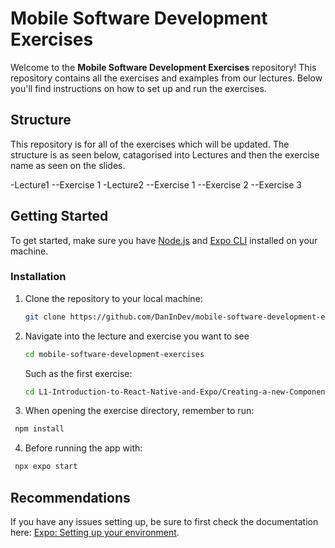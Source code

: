 # Mobile Software Development Exercises

Welcome to the **Mobile Software Development Exercises** repository! This repository contains all the exercises and examples from our lectures. Below you'll find instructions on how to set up and run the exercises.

## Structure
This repository is for all of the exercises which will be updated.
The structure is as seen below, catagorised into Lectures and then the exercise name as seen on the slides.

-Lecture1
  --Exercise 1
-Lecture2
  --Exercise 1
  --Exercise 2
  --Exercise 3


## Getting Started

To get started, make sure you have [Node.js](https://nodejs.org/) and [Expo CLI](https://docs.expo.dev/get-started/installation/) installed on your machine.

### Installation

1. Clone the repository to your local machine:
   ```bash
   git clone https://github.com/DanInDev/mobile-software-development-exercises.git
   ```

2. Navigate into the lecture and exercise you want to see
   ```bash
   cd mobile-software-development-exercises
   ```
   Such as the first exercise:
   ```bash
   cd L1-Introduction-to-React-Native-and-Expo/Creating-a-new-Component
   ```
3. When opening the exercise directory, remember to run:
 ```bash
  npm install
  ```
4. Before running the app with:
 ```bash
  npx expo start
  ```

## Recommendations
If you have any issues setting up, be sure to first check the documentation here: [Expo: Setting up your environment](https://docs.expo.dev/get-started/set-up-your-environment/).
